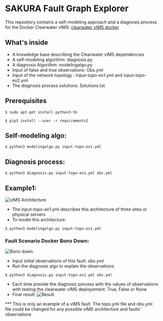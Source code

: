 # SAKURA Fault Graph Explorer
This repository contains a self-modeling approach and a diagnosis process for the Docker Clearwater vIMS:  [clearwater vIMS docker](https://github.com/cherrared/clearwater-docker.git)

## What's inside
* A knowledge base describing the Clearwater vIMS dependencies 
* A self-modeling algorithm: diagnosis.py
* A diagnosis Algorithm: modelingalgo.py
* Input of false and true observations: Obs.yml
* Input of the network topology : input-topo-ex1.yml and input-topo-ex2.yml
* The diagnosis process solutions:  Solutions.txt

## Prerequisites 

```
$ sudo apt-get install python3-tk 

```

```
$ pip3 install --user -r requirements2

```
## Self-modeling algo:

```
$ python3 modelingalgo.py input-topo-ex1.yml

```
## Diagnosis process:
```
$ python3 diagnosis.py input-topo-ex1.yml obs.yml

```

## Example1:
![vIMS Architecture]( https://github.com/cherrared/SAKURA-Model-based-RCA/blob/master/architecture.png)

* The input-topo-ex1.yml describes this architecture of three sites or physical servers
* To model this architecture:


```
$ python3 modelingalgo.py input-topo-ex1.yml

```



### Fault Scenario Docker Bono Down:
![Bono down](https://github.com/cherrared/SAKURA-Model-based-RCA/blob/master/scenario.png )
* Input initial observations of this fault: obs.yml
* Run the diagnosis algo to explain the observations:
```
$ python3 diagnosis.py input-topo-ex1.yml obs.yml

```
* Each time provide the diagnosis process with the values of observations with testing the clearwater vIMS deployement: True, False or None
* Final result: 
![Result](https://github.com/cherrared/SAKURA-Model-based-RCA/blob/master/Figure_Dsss.png)



*** This is only an example of a vIMS fault. The topo.yml file and obs.yml file could be changed for any possible vIMS architecture and faults' observations
